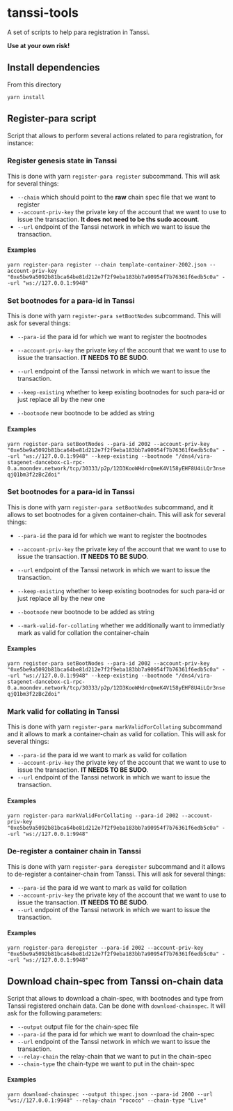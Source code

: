# tanssi-tools

A set of scripts to help para registration in Tanssi.

**Use at your own risk!**

## Install dependencies

From this directory

`yarn install`

## Register-para script

Script that allows to perform several actions related to para registration, for instance:

### Register genesis state in Tanssi
This is done with yarn `register-para register` subcommand. This will ask for several things:
- `--chain` which should point to the **raw** chain spec file that we want to register
- `--account-priv-key` the private key of the account that we want to use to issue the transaction. **It does not need to be ths sudo account**.
- `--url` endpoint of the Tanssi network in which we want to issue the transaction.


#### Examples

`yarn register-para register --chain template-container-2002.json --account-priv-key "0xe5be9a5092b81bca64be81d212e7f2f9eba183bb7a90954f7b76361f6edb5c0a" --url "ws://127.0.0.1:9948"`

### Set bootnodes for a para-id in Tanssi
This is done with yarn `register-para setBootNodes` subcommand. This will ask for several things:
- `--para-id` the para id for which we want to register the bootnodes
- `--account-priv-key` the private key of the account that we want to use to issue the transaction. **IT NEEDS TO BE SUDO**.
- `--url` endpoint of the Tanssi network in which we want to issue the transaction.

- `--keep-existing` whether to keep existing bootnodes for such para-id or just replace all by the new one

- `--bootnode` new bootnode to be added as string


#### Examples

`yarn register-para setBootNodes --para-id 2002 --account-priv-key "0xe5be9a5092b81bca64be81d212e7f2f9eba183bb7a90954f7b76361f6edb5c0a" --url "ws://127.0.0.1:9948" --keep-existing --bootnode "/dns4/vira-stagenet-dancebox-c1-rpc-0.a.moondev.network/tcp/30333/p2p/12D3KooWHdrcQmeK4V158yEHF8U4iLQr3nseqjQ1bm3f2zBcZdoi"`


### Set bootnodes for a para-id in Tanssi
This is done with yarn `register-para setBootNodes` subcommand, and it allows to set bootnodes for a given container-chain. This will ask for several things:
- `--para-id` the para id for which we want to register the bootnodes
- `--account-priv-key` the private key of the account that we want to use to issue the transaction. **IT NEEDS TO BE SUDO**.
- `--url` endpoint of the Tanssi network in which we want to issue the transaction.

- `--keep-existing` whether to keep existing bootnodes for such para-id or just replace all by the new one

- `--bootnode` new bootnode to be added as string

- `--mark-valid-for-collating` whether we additionally want to immediatly mark as valid for collation the container-chain

#### Examples

`yarn register-para setBootNodes --para-id 2002 --account-priv-key "0xe5be9a5092b81bca64be81d212e7f2f9eba183bb7a90954f7b76361f6edb5c0a" --url "ws://127.0.0.1:9948" --keep-existing --bootnode "/dns4/vira-stagenet-dancebox-c1-rpc-0.a.moondev.network/tcp/30333/p2p/12D3KooWHdrcQmeK4V158yEHF8U4iLQr3nseqjQ1bm3f2zBcZdoi"`

### Mark valid for collating in Tanssi
This is done with yarn `register-para markValidForCollating` subcommand and it allows to mark a container-chain as valid for collation. This will ask for several things:
- `--para-id` the para id we want to mark as valid for collation
- `--account-priv-key` the private key of the account that we want to use to issue the transaction. **IT NEEDS TO BE SUDO**.
- `--url` endpoint of the Tanssi network in which we want to issue the transaction.

#### Examples

`yarn register-para markValidForCollating --para-id 2002 --account-priv-key "0xe5be9a5092b81bca64be81d212e7f2f9eba183bb7a90954f7b76361f6edb5c0a" --url "ws://127.0.0.1:9948"`


### De-register a container chain in Tanssi
This is done with yarn `register-para deregister` subcommand and it allows to de-register a container-chain from Tanssi. This will ask for several things:
- `--para-id` the para id we want to mark as valid for collation
- `--account-priv-key` the private key of the account that we want to use to issue the transaction. **IT NEEDS TO BE SUDO**.
- `--url` endpoint of the Tanssi network in which we want to issue the transaction.

#### Examples

`yarn register-para deregister --para-id 2002 --account-priv-key "0xe5be9a5092b81bca64be81d212e7f2f9eba183bb7a90954f7b76361f6edb5c0a" --url "ws://127.0.0.1:9948"`

## Download chain-spec from Tanssi on-chain data

Script that allows to download a chain-spec, with bootnodes and type from Tanssi registered onchain data. Can be done with `download-chainspec`. It will ask for the following parameters:

- `--output` output file for the chain-spec file
- `--para-id` the para id for which we want to download the chain-spec
- `--url` endpoint of the Tanssi network in which we want to issue the transaction.
- `--relay-chain` the relay-chain that we want to put in the chain-spec
- `--chain-type` the chain-type we want to put in the chain-spec

#### Examples

`yarn download-chainspec --output thispec.json --para-id 2000 --url "ws://127.0.0.1:9948" --relay-chain "rococo" --chain-type "Live"`